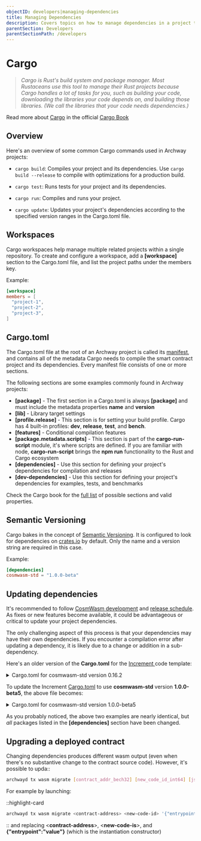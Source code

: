 ```yaml
---
objectID: developers|managing-dependencies
title: Managing Dependencies
description: Covers topics on how to manage dependencies in a project that is built on the Archway network
parentSection: Developers
parentSectionPath: /developers
---
```


# Cargo

> _Cargo is Rust's build system and package manager. Most Rustaceans use this tool to manage their Rust projects because Cargo handles a lot of tasks for you, such as building your code, downloading the libraries your code depends on, and building those libraries. (We call the libraries that your code needs dependencies.)_


Read more about <a href="https://doc.rust-lang.org/book/ch01-03-hello-cargo.html#hello-cargo" target="_blank">Cargo</a> in the official <a href="https://doc.rust-lang.org/cargo/" target="_blank">Cargo Book</a>


## Overview

Here's an overview of some common Cargo commands used in Archway projects:

- `cargo build`: Compiles your project and its dependencies. Use `cargo build --release` to compile with optimizations for a production build.

- `cargo test`: Runs tests for your project and its dependencies.

- `cargo run`: Compiles and runs your project.

- `cargo update`: Updates your project's dependencies according to the specified version ranges in the Cargo.toml file.


## Workspaces

Cargo workspaces help manage multiple related projects within a single repository. To create and configure a workspace, add a **[workspace]** section to the Cargo.toml file, and list the project paths under the members key.

Example:
```toml
[workspace]
members = [
  "project-1",
  "project-2",
  "project-3",
]
```


## Cargo.toml

The Cargo.toml file at the root of an Archway project is called its <a href="https://en.wikipedia.org/wiki/Manifest_file" target="_blank">manifest</a>, and contains all of the metadata Cargo needs to compile the smart contract project and its dependencies. Every manifest file consists of one or more sections.

The following sections are some examples commonly found in Archway projects:

- **[package]** - The first section in a Cargo.toml is always **[package]** and must include the metadata properties **name** and **version**
- **[lib]** - Library target settings
- **[profile.release]** - This section is for setting your build profile. Cargo has 4 built-in profiles: **dev**, **release**, **test**, and **bench**.
- **[features]** - Conditional compilation features
- **[package.metadata.scripts]** - This section is part of the **cargo-run-script** module, it's where scripts are defined. If you are familiar with node, **cargo-run-script** brings the **npm run** functionality to the Rust and Cargo ecosystem
- **[dependencies]** - Use this section for defining your project's dependencies for compilation and releases
- **[dev-dependencies]** - Use this section for defining your project's dependencies for examples, tests, and benchmarks

Check the Cargo book for the <a href="https://doc.rust-lang.org/cargo/reference/manifest.html" target="_blank">full list</a> of possible sections and valid properties.

## Semantic Versioning

Cargo bakes in the concept of <a href="https://semver.org/" target="_blank">Semantic Versioning</a>. It is configured to look for dependencies on <a href="https://crates.io/" target="_blank">crates.io</a> by default. Only the name and a version string are required in this case.

Example:

```toml
[dependencies]
cosmwasm-std = "1.0.0-beta"
```

## Updating dependencies

It's recommended to follow <a href="https://github.com/CosmWasm/cosmwasm" target="_blank">CosmWasm development</a> and <a href="https://github.com/CosmWasm/cosmwasm/releases" target="_blank">release schedule</a>. As fixes or new features become available, it could be advantageous or critical to update your project dependencies.

The only challenging aspect of this process is that your dependencies may have their own dependencies. If you encounter a compilation error after updating a dependency, it is likely due to a change or addition in a sub-dependency.

Here's an older version of the **Cargo.toml** for the <a href="https://github.com/archway-network/archway-templates/tree/main/increment" target="_blank"> Increment </a>code template:

<details>
<summary>Cargo.toml for cosmwasm-std version 0.16.2</summary>

```toml
[package]
name = "{{project-name}}"
version = "0.1.0"
authors = ["{{authors}}"]
edition = "2018"

exclude = [
  # Those files are rust-optimizer artifacts. You might want to commit them for convenience but they should not be part of the source code publication.
  "contract.wasm",
  "hash.txt",
]

# See more keys and their definitions at https://doc.rust-lang.org/cargo/reference/manifest.html

[lib]
crate-type = ["cdylib", "rlib"]

[profile.release]
opt-level = 3
debug = false
rpath = false
lto = true
debug-assertions = false
codegen-units = 1
panic = 'abort'
incremental = false
overflow-checks = true

[features]
# for more explicit tests, cargo test --features=backtraces
backtraces = ["cosmwasm-std/backtraces"]
# use library feature to disable all instantiate/execute/query exports
library = []

[package.metadata.scripts]
optimize = """docker run --rm -v "$(pwd)":/code \
  --mount type=volume,source="$(basename "$(pwd)")_cache",target=/code/target \
  --mount type=volume,source=registry_cache,target=/usr/local/cargo/registry \
  cosmwasm/rust-optimizer:0.12.3
"""

[dependencies]
cosmwasm-std = { version = "0.16.2" }
cosmwasm-storage = { version = "0.16.0" }
cw-storage-plus = "0.8.0"
cw2 = "0.8.1"
schemars = "0.8.3"
serde = { version = "1.0.127", default-features = false, features = ["derive"] }
thiserror = { version = "1.0.26" }

[dev-dependencies]
cosmwasm-schema = { version = "0.16.0" }
```

<a href="https://github.com/archway-network/archway-templates/blob/a4ab128ee2b9cf511007f03564d453b825c5e328/increment/Cargo.toml" target="_blank">Source</a>

</details>

To update the Increment <a href="https://github.com/archway-network/archway-templates/blob/main/increment/Cargo.toml" target="_blank">Cargo.toml</a> to use **cosmwasm-std** version **1.0.0-beta5**, the above file becomes:

<details>
<summary>Cargo.toml for cosmwasm-std version 1.0.0-beta5</summary>

```toml
[package]
name = "{{project-name}}"
version = "0.1.0"
authors = ["{{authors}}"]
edition = "2018"

exclude = [
  # Those files are rust-optimizer artifacts. You might want to commit them for convenience but they should not be part of the source code publication.
  "contract.wasm",
  "hash.txt",
]

# See more keys and their definitions at https://doc.rust-lang.org/cargo/reference/manifest.html

[lib]
crate-type = ["cdylib", "rlib"]

[profile.release]
opt-level = 3
debug = false
rpath = false
lto = true
debug-assertions = false
codegen-units = 1
panic = 'abort'
incremental = false
overflow-checks = true

[features]
# for more explicit tests, cargo test --features=backtraces
backtraces = ["cosmwasm-std/backtraces"]
# use library feature to disable all instantiate/execute/query exports
library = []

[package.metadata.scripts]
optimize = """docker run --rm -v "$(pwd)":/code \
  -e CARGO_TERM_COLOR=always \
  --mount type=volume,source="$(basename "$(pwd)")_cache",target=/code/target \
  --mount type=volume,source=registry_cache,target=/usr/local/cargo/registry \
  cosmwasm/rust-optimizer:0.12.5
"""

[dependencies]
cosmwasm-std = "1.0.0-beta5"
cosmwasm-storage = "1.0.0-beta5"
cw-storage-plus = "0.12"
cw2 = "0.12"
schemars = "0.8"
serde = { version = "1.0", default-features = false, features = ["derive"] }
thiserror = "1.0"

[dev-dependencies]
cosmwasm-schema = "1.0.0-beta5"
```

<a href="https://github.com/archway-network/archway-templates/blob/main/increment/Cargo.toml" target="_blank">Source<a>
<a href="https://github.com/archway-network/archway-templates/commit/f5860a76c6faa98555554e35b54081014e25a5ba" target="_blank">View the GitHub diff</a>

</details>

As you probably noticed, the above two examples are nearly identical, but _all_ packages listed in the **[dependencies]** section have been changed.


## Upgrading a deployed contract

Changing dependencies produces different wasm output (even when there's no substantive change to the contract source code). However, it's possible to upda::

```bash
archwayd tx wasm migrate [contract_addr_bech32] [new_code_id_int64] [json_encoded_migration_args] [flags]
```



For example by launching:

::highlight-card

```bash
archwayd tx wasm migrate <contract-address> <new-code-id> '{"entrypoint":"value"}' --gas auto --gas-prices 0.05uconst --gas-adjustment 1.4 --from <wallet-label> --chain-id "constantine-2" --node "https://rpc.constantine-2.archway.tech:443" --broadcast-mode sync --output json -y
```

::
and replacing <**contract-address**>, <**new-code-is**>, and **{"entrypoint":"value"}** (which is the instantiation constructor)
